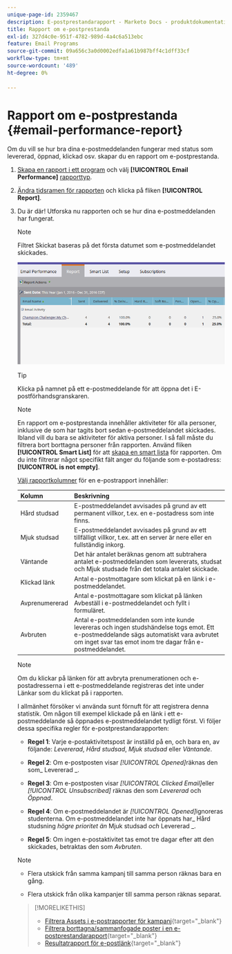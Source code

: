 ```yaml
---
unique-page-id: 2359467
description: E-postprestandarapport - Marketo Docs - produktdokumentation
title: Rapport om e-postprestanda
exl-id: 327d4c0e-951f-4782-989d-4a4c6a513ebc
feature: Email Programs
source-git-commit: 09a656c3a0d0002edfa1a61b987bff4c1dff33cf
workflow-type: tm+mt
source-wordcount: '489'
ht-degree: 0%

---
```


# Rapport om e-postprestanda {#email-performance-report}

Om du vill se hur bra dina e-postmeddelanden fungerar med status som levererad, öppnad, klickad osv. skapar du en rapport om e-postprestanda.

1. [Skapa en rapport i ett program](/help/marketo/product-docs/reporting/basic-reporting/creating-reports/create-a-report-in-a-program.md) och välj **[!UICONTROL Email Performance]** [rapporttyp](/help/marketo/product-docs/reporting/basic-reporting/report-types/report-type-overview.md).
1. [Ändra tidsramen för rapporten](/help/marketo/product-docs/reporting/basic-reporting/editing-reports/change-a-report-time-frame.md) och klicka på fliken **[!UICONTROL Report]**.
1. Du är där! Utforska nu rapporten och se hur dina e-postmeddelanden har fungerat.

   >[!NOTE]
   >
   >Filtret Skickat baseras på det första datumet som e-postmeddelandet skickades.

   ![](assets/email-performance-report.png)

   >[!TIP]
   >
   >Klicka på namnet på ett e-postmeddelande för att öppna det i E-postförhandsgranskaren.

   >[!NOTE]
   >
   >En rapport om e-postprestanda innehåller aktiviteter för alla personer, inklusive de som har tagits bort sedan e-postmeddelandet skickades. Ibland vill du bara se aktiviteter för aktiva personer. I så fall måste du filtrera bort borttagna personer från rapporten. Använd fliken **[!UICONTROL Smart List]** för att [skapa en smart lista](/help/marketo/product-docs/core-marketo-concepts/smart-lists-and-static-lists/creating-a-smart-list/create-a-smart-list.md) för rapporten. Om du inte filtrerar något specifikt fält anger du följande som e-postadress: **[!UICONTROL is not empty]**.

   [Välj rapportkolumner](/help/marketo/product-docs/reporting/basic-reporting/editing-reports/select-report-columns.md) för en e-postrapport innehåller:

   <table><thead>

<tr>
    <th>Kolumn</th>
    <th>Beskrivning</th>
  </tr></thead>
<tbody>
  <tr>
    <td>Hård studsad</td>
    <td>E-postmeddelandet avvisades på grund av ett permanent villkor, t.ex. en e-postadress som inte finns.</td>
  </tr>
  <tr>
    <td>Mjuk studsad</td>
    <td>E-postmeddelandet avvisades på grund av ett tillfälligt villkor, t.ex. att en server är nere eller en fullständig inkorg.</td>
  </tr>
  <tr>
    <td>Väntande</td>
    <td>Det här antalet beräknas genom att subtrahera antalet e-postmeddelanden som levererats, studsat och Mjuk studsade från det totala antalet skickade.</td>
  </tr>
  <tr>
    <td>Klickad länk</td>
    <td>Antal e-postmottagare som klickat på en länk i e-postmeddelandet.</td>
  </tr>
  <tr>
    <td>Avprenumererad</td>
    <td>Antal e-postmottagare som klickat på länken Avbeställ i e-postmeddelandet och fyllt i formuläret.</td>
  </tr>
  <tr>
    <td>Avbruten</td>
    <td>Antal e-postmeddelanden som inte kunde levereras och ingen studshändelse togs emot. Ett e-postmeddelande sägs automatiskt vara avbrutet om inget svar tas emot inom tre dagar från e-postmeddelandet.</td>
  </tr>
</tbody></table>

>[!NOTE]
>
>Om du klickar på länken för att avbryta prenumerationen och e-postadresserna i ett e-postmeddelande registreras det inte under Länkar som du klickat på i rapporten.

I allmänhet försöker vi använda sunt förnuft för att registrera denna statistik. Om någon till exempel klickade på en länk i ett e-postmeddelande så öppnades e-postmeddelandet tydligt först. Vi följer dessa specifika regler för e-postprestandarapporten:

* **Regel 1**: Varje e-postaktivitetspost är inställd på en, och bara en, av följande: _Levererad_, _Hård studsad_, _Mjuk studsad_ eller _Väntande_.

* **Regel 2**: Om e-postposten visar _[!UICONTROL Opened]_&#x200B;räknas den som_ Levererad _.

* **Regel 3**: Om e-postposten visar _[!UICONTROL Clicked Email]_&#x200B;eller&#x200B;_[!UICONTROL Unsubscribed]_ räknas den som _Levererad_ och _Öppnad_.

* **Regel 4**: Om e-postmeddelandet är _[!UICONTROL Opened]_&#x200B;ignoreras studenterna. Om e-postmeddelandet inte har öppnats har_ Hård studsning _högre prioritet än_ Mjuk studsad _och_ Levererad _.

* **Regel 5**: Om ingen e-postaktivitet tas emot tre dagar efter att den skickades, betraktas den som _Avbruten_.

>[!NOTE]
>
>* Flera utskick från samma kampanj till samma person räknas bara en gång.
>
>* Flera utskick från olika kampanjer till samma person räknas separat.

>[!MORELIKETHIS]
>
>* [Filtrera Assets i e-postrapporter för kampanj](/help/marketo/product-docs/reporting/basic-reporting/report-activity/filter-assets-in-a-campaign-email-reports.md){target="_blank"}
>* [Filtrera borttagna/sammanfogade poster i en e-postprestandarapport](/help/marketo/product-docs/reporting/basic-reporting/report-activity/filter-deleted-merged-records-email-performance-report.md){target="_blank"}
>* [Resultatrapport för e-postlänk](/help/marketo/product-docs/email-marketing/email-programs/email-program-data/email-link-performance-report.md){target="_blank"}
